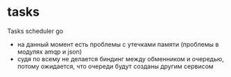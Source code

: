 # tasks
Tasks scheduler go

 - на данный момент есть проблемы с утечками памяти (проблемы в модулях amqp и json)
 - судя по всему не делается биндинг между обменником и очередью, потому ожидается, что очереди будут созданы другим сервисом
